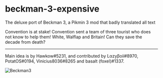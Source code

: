# beckman-3-expensive
The deluxe port of Beckman 3, a Pikmin 3 mod that badly translated all text

Convention is at stake! Convention sent a team of three tourist who does not know to help them! White, Walflap and Britain!
Can they save the decade from death?

----------------------------------------

Main idea is by Hawkow#5231, and contributed by Lαzyβoii#8970, PotatOS#0194, Vinicius8036#8265 and basalt (foxel)#1337.


![Beckman3](https://user-images.githubusercontent.com/96910014/148680772-92189f9f-0d72-4932-a9ea-c653423b8c5a.png)